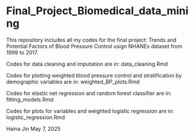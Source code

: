 # Final_Project_Biomedical_data_mining

This repository includes all my codes for the final project: Trends and Potential Factors of Blood Pressure Control usign NHANEs dataset from 1999 to 2017.

Codes for data cleaning and imputation are in: data_cleaning.Rmd

Codes for plotting weighted blood pressure control and stratification by demographic variables are in: weighted_BP_plots.Rmd

Codes for elastic net regression and random forest classifier are in: fitting_models.Rmd

Codes for plots for variables and weighted logistic regression are in: logistic_regression.Rmd

Haina Jin
May 7, 2025
